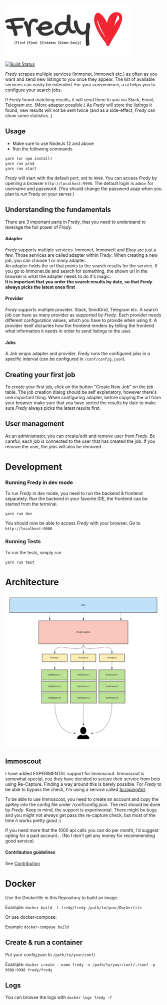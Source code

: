 <img src="https://github.com/orangecoding/fredy/blob/master/doc/logo.png" width="400">  

[![Build Status](https://travis-ci.org/orangecoding/fredy.svg?branch=master)](https://travis-ci.org/orangecoding/fredy)

_Fredy_ scrapes multiple services (Immonet, Immowelt etc.) as often as you want and send new listings to you once they appear. The list of available services can easily be extended. For your convenience, a ui helps you to configure your search jobs.   

If _Fredy_ found matching results, it will send them to you via Slack, Email, Telegram etc. (More adapter possible.) As _Fredy_ will store the listings it found, new results will not be sent twice (and as a side-effect, _Fredy_ can show some statistics..)  

## Usage  

- Make sure to use NodeJs 12 and above
- Run the following commands
```ssh
yarn (or npm install)
yarn run prod
yarn run start
```
_Fredy_ will start with the default port, set to `9998`. You can access _Fredy_ by opening a browser `http://localhost:9998`. The default login is `admin` for username and password. (You should change the password asap when you plan to run Fredy on your server.)

## Understanding the fundamentals
There are 3 important parts in Fredy, that you need to understand to leverage the full power of _Fredy_.

#### Adapter
_Fredy_ supports multiple services. Immonet, Immowelt and Ebay are just a few. Those services are called adapter within _Fredy_. When creating a new job, you can choose 1 or many adapter.    
An adapter holds the url that points to the search results for the service. If you go to immonet.de and search for something, the shown url in the browser is what the adapter needs to do it's magic.   
**It is important that you order the search results by date, so that _Fredy_ always picks the latest ones first**

#### Provider
_Fredy_ supports multiple provider. Slack, SendGrid, Telegram etc. A search job can have as many provider as supported by _Fredy_. Each provider needs different configuration values, which you have to provide when using it. A provider itself dictactes how the frontend renders by telling the frontend what information it needs in order to send listings to the user.

#### Jobs
A Job wraps adapter and provider. _Fredy_ runs the configured jobs in a specific interval (can be configured in `/conf/config.json`).

## Creating your first job
To create your first job, click on the button "Create New Job" on the job table. The job creation dialog should be self explanatory, however there's one important thing.
When configuring adapter, before copying the url from your browser make sure that you have sorted the results by date to make sure _Fredy_ always picks the latest results first.

## User management
As an administrator, you can create/edit and remove user from _Fredy_. Be careful, each job is connected to the user that has created the job. If you remove the user, the jobs will also be removed.


# Development

### Running Fredy in dev mode
To run _Fredy_ in dev mode, you need to run the backend & frontend separately. Run the backend in your favorite IDE, the frontend can be started from the terminal.
```shell
yarn run dev
```
You should now be able to access _Fredy_ with your browser. Go to `http://localhost:9000`

### Running Tests
To run the tests, simply run
```shell
yarn run test
```

# Architecture
![Architecture](/doc/architecture.jpg "Architecture")

## Immoscout 
I have added EXPERIMENTAL support for Immoscout. Immoscout is somewhat special, coz they have decided to secure their service from bots using Re-Capture. Finding a way
around this is barely possible. For _Fredy_ to be able to bypass the check, I'm using a service called [ScrapingAnt](https://scrapingant.com/).

To be able to use Immoscout, you need to create an account and copy the apiKey into the config file under /conf/config.json.
The rest should be done by _Fredy_. Keep in mind, the support is experimental. There might be bugs and you might not always get pass the re-capture check, but most of the time
it works pretty good :)

If you need more that the 1000 api calls you can do per month, I'd suggest opting for a paid account... (No I don't get any money for recommending good service)

#### Contribution guidelines  

See [Contribution](https://github.com/orangecoding/fredy/blob/master/CONTRIBUTION.md)  

# Docker   
Use the Dockerfile in this Repository to build an image.  

Example: `docker build -t fredy/fredy /path/to/your/Dockerfile`  

Or use docker-compose:

Example `docker-compose build`

## Create & run a container  

Put your config.json to `/path/to/your/conf/`

Example: `docker create --name fredy -v /path/to/your/conf/:/conf -p 9998:9998 fredy/fredy`

## Logs  

You can browse the logs with  `docker logs fredy -f`  
